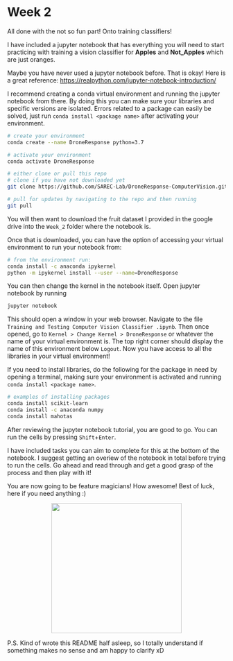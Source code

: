 # Week 2

All done with the not so fun part! Onto training classifiers! 

I have included a jupyter notebook that has everything you will need to start practicing with training a vision classifier for **Apples** and **Not_Apples** which are just oranges.

Maybe you have never used a jupyter notebook before. That is okay! Here is a great reference: https://realpython.com/jupyter-notebook-introduction/ 

I recommend creating a conda virtual environment and running the jupyter notebook from there. By doing this you can make sure your libraries and specific versions are isolated. Errors related to a package can easily be solved, just run `conda install <package name>` after activating your environment. 

```sh 
# create your environment 
conda create --name DroneResponse python=3.7

# activate your environment 
conda activate DroneResponse 

# either clone or pull this repo 
# clone if you have not downloaded yet 
git clone https://github.com/SAREC-Lab/DroneResponse-ComputerVision.git

# pull for updates by navigating to the repo and then running 
git pull 
```
You will then want to download the fruit dataset I provided in the google drive into the `Week_2` folder where the notebook is. 

Once that is downloaded, you can have the option of accessing your virtual environment to run your notebook from: 
```sh 
# from the environment run: 
conda install -c anaconda ipykernel
python -m ipykernel install --user --name=DroneResponse
```
You can then change the kernel in the notebook itself. Open jupyter notebook by running 
```sh
jupyter notebook 
```
This should open a window in your web browser. Navigate to the file `Training and Testing Computer Vision Classifier .ipynb`. Then once opened, go to `Kernel > Change Kernel > DroneResponse` or whatever the name of your virtual environment is. The top right corner should display the name of this environment below `Logout`. Now you have access to all the libraries in your virtual environment! 

If you need to install libraries, do the following for the package in need by opening a terminal, making sure your environment is activated and running `conda install <package name>`. 

```sh 
# examples of installing packages 
conda install scikit-learn
conda install -c anaconda numpy
conda install mahotas
```
After reviewing the jupyter notebook tutorial, you are good to go. You can run the cells by pressing `Shift`+`Enter`. 

I have included tasks you can aim to complete for this at the bottom of the notebook. I suggest getting an overiew of the notebook in total before trying to run the cells. Go ahead and read through and get a good grasp of the process and then play with it! 

You are now going to be feature magicians! How awesome! Best of luck, here if you need anything :) 

<p align="center">
  <img src="https://cdn.dribbble.com/users/2838660/screenshots/6237017/magician_dribbble_2.gif" width="300" height="300"/>
</p>


P.S. Kind of wrote this README half asleep, so I totally understand if something makes no sense and am happy to clarify xD 

